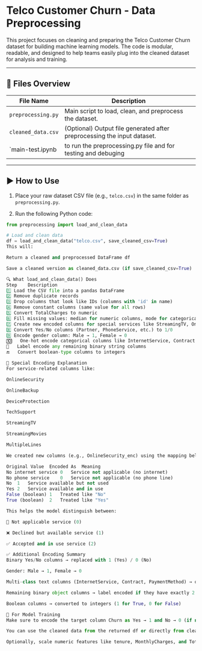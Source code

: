 # Telco Customer Churn - Data Preprocessing

This project focuses on cleaning and preparing the Telco Customer Churn dataset for building machine learning models. The code is modular, readable, and designed to help teams easily plug into the cleaned dataset for analysis and training.

---

## 📁 Files Overview

| File Name            | Description |
|----------------------|-------------|
| `preprocessing.py`   | Main script to load, clean, and preprocess the dataset. |
| `cleaned_data.csv`   | (Optional) Output file generated after preprocessing the input dataset. |
| `main-test.ipynb | to run the preprocessing.py file and for testing and debuging |
---

## ▶️ How to Use

1. Place your raw dataset CSV file (e.g., `telco.csv`) in the same folder as `preprocessing.py`.

2. Run the following Python code:

```python
from preprocessing import load_and_clean_data

# Load and clean data
df = load_and_clean_data("telco.csv", save_cleaned_csv=True)
This will:

Return a cleaned and preprocessed DataFrame df

Save a cleaned version as cleaned_data.csv (if save_cleaned_csv=True)

🔍 What load_and_clean_data() Does
Step	Description
1️⃣	Load the CSV file into a pandas DataFrame
2️⃣	Remove duplicate records
3️⃣	Drop columns that look like IDs (columns with 'id' in name)
4️⃣	Remove constant columns (same value for all rows)
5️⃣	Convert TotalCharges to numeric
6️⃣	Fill missing values: median for numeric columns, mode for categorical columns
7️⃣	Create new encoded columns for special services like StreamingTV, OnlineSecurity, etc.
8️⃣	Convert Yes/No columns (Partner, PhoneService, etc.) to 1/0
9️⃣	Encode gender column: Male → 1, Female → 0
🔟	One-hot encode categorical columns like InternetService, Contract, PaymentMethod
🔁	Label encode any remaining binary string columns
🔚	Convert boolean-type columns to integers

🔢 Special Encoding Explanation
For service-related columns like:

OnlineSecurity

OnlineBackup

DeviceProtection

TechSupport

StreamingTV

StreamingMovies

MultipleLines

We created new columns (e.g., OnlineSecurity_enc) using the mapping below:

Original Value	Encoded As	Meaning
No internet service	0	Service not applicable (no internet)
No phone service	0	Service not applicable (no phone line)
No	1	Service available but not used
Yes	2	Service available and in use
False (boolean)	1	Treated like "No"
True (boolean)	2	Treated like "Yes"

This helps the model distinguish between:

🚫 Not applicable service (0)

❌ Declined but available service (1)

✅ Accepted and in use service (2)

✅ Additional Encoding Summary
Binary Yes/No columns → replaced with 1 (Yes) / 0 (No)

Gender: Male → 1, Female → 0

Multi-class text columns (InternetService, Contract, PaymentMethod) → one-hot encoded

Remaining binary object columns → label encoded if they have exactly 2 unique values

Boolean columns → converted to integers (1 for True, 0 for False)

🧠 For Model Training
Make sure to encode the target column Churn as Yes → 1 and No → 0 (if not already handled).

You can use the cleaned data from the returned df or directly from cleaned_data.csv.

Optionally, scale numeric features like tenure, MonthlyCharges, and TotalCharges before model training.


